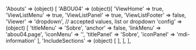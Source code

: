 <!-- IDEAL CONFIGURATION FOR THE MODEL -->

'Abouts' => (object) [
    'ABOU04' => (object)[
        'ViewHome' => true,
        'ViewListMenu' => true,
        'ViewListPanel' => true,
        'ViewListFooter' => false,
        'Viewer' => 'dropdown', // accepted values, list or dropdown
            'config' => (object) [
            'titleMenu' => 'Sobre',
            'anchor' => false,
            'linkMenu' => 'abou04.page',
            'iconMenu' => '',
            'titlePanel' => 'Sobre',
            'iconPanel' => 'mdi-information'
            ],
        'IncludeSections' => (object) [
        ],
    ],
],
